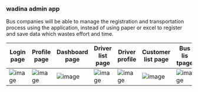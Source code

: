 ### wadina admin app

Bus companies will be able to manage the registration and transportation process using the application, instead 
of using paper or excel to register and save data which wastes effort and time.

Login page | Profile page | Dashboard page | Driver list page | Driver profile |Customer list page |Bus lis tpage
 -- | -- | -- | -- | -- | -- | --
![image](https://user-images.githubusercontent.com/85768718/196809045-f54a0d6a-42d4-4a40-abff-b2096fa90463.png) | ![image](https://user-images.githubusercontent.com/85768718/196809348-76e253b5-84fd-4bc2-b9eb-1094e4c69f70.png)| ![image](https://user-images.githubusercontent.com/85768718/196809558-2ac47961-f81a-4da7-931c-e77e6f6d29ec.png) | ![image](https://user-images.githubusercontent.com/85768718/196809844-cd729592-dba7-4173-8b2b-922897c15012.png)|![image](https://user-images.githubusercontent.com/85768718/196810352-c729c84b-b605-49b9-9207-a31d5f0eacff.png) | ![image](https://user-images.githubusercontent.com/85768718/196810813-677cdcb4-5ff1-465d-aa31-ec51bfe6fdb1.png) |![image](https://user-images.githubusercontent.com/85768718/196811065-53247534-48b3-448c-9f5a-a87205bccb2d.png)





